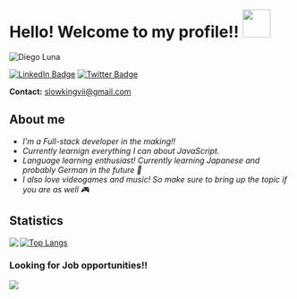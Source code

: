 # Hello! Welcome to my profile!! <img src="https://media.giphy.com/media/OpBA2nKQog7LENz8Of/giphy.gif" height="50px">
![Diego Luna](https://user-images.githubusercontent.com/58125939/179345232-2c114979-ff6f-42fe-b0c9-05252f5ecc73.png)

[![LinkedIn Badge](https://img.shields.io/badge/LinkedIn-0077B5?style=for-the-badge&logo=linkedin&logoColor=white)](https://www.linkedin.com/in/diego-luna-granados/)
[![Twitter Badge](https://img.shields.io/badge/Twitter-1DA1F2?style=for-the-badge&logo=twitter&logoColor=white)](https://twitter.com/SlowKingVI)

**Contact:** [slowkingvii@gmail.com](mailto:slowkingvii@gmail.com)

## About me
- *I'm a Full-stack developer in the making!!*
- *Currently learnign everything I can about JavaScript.*
- *Language learning enthusiast! Currently learning Japanese and probably German in the future :crossed_fingers:*
- *I also love videogames and music! So make sure to bring up the topic if you are as well 🎮*

## Statistics
<a href="https://github.com/anuraghazra/github-readme-stats">
  <img align="left" src="https://github-readme-stats.vercel.app/api?username=SlowKingV&count_private=true&show_icons=true&theme=radical">
</a>

[![Top Langs](https://github-readme-stats.vercel.app/api/top-langs/?username=anuraghazra)](https://github.com/anuraghazra/github-readme-stats)

### Looking for Job opportunities!! 
![](https://img.shields.io/badge/Job%20Search%20Staus%3A-Open-green?style=for-the-badge)
<!--
**SlowKingV/SlowKingV** is a ✨ _special_ ✨ repository because its `README.md` (this file) appears on your GitHub profile.

Here are some ideas to get you started:

- 🔭 I’m currently working on ...
- 🌱 I’m currently learning ...
- 👯 I’m looking to collaborate on ...
- 🤔 I’m looking for help with ...
- 💬 Ask me about ...
- 📫 How to reach me: ...
- 😄 Pronouns: ...
- ⚡ Fun fact: ...
-->
